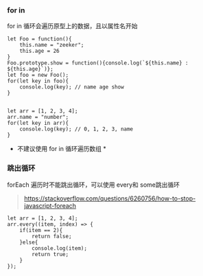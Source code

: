 ### for in
for in 循环会遍历原型上的数据，且以属性名开始
```
let Foo = function(){
	this.name = "zeeker";
	this.age = 26
}
Foo.prototype.show = function(){console.log(`${this.name} : ${this.age}`)};
let foo = new Foo();
for(let key in foo){
	console.log(key); // name age show
}


let arr = [1, 2, 3, 4];
arr.name = "number";
for(let key in arr){
	console.log(key); // 0, 1, 2, 3, name 
}
```
* 不建议使用 for in 循环遍历数组 *

### 跳出循环
forEach 遍历时不能跳出循环，可以使用 every和 some跳出循环
> https://stackoverflow.com/questions/6260756/how-to-stop-javascript-foreach
```
let arr = [1, 2, 3, 4];
arr.every((item, index) => {
	if(item == 2){
		return false;
	}else{
		console.log(item);
		return true;
	}
});
```
